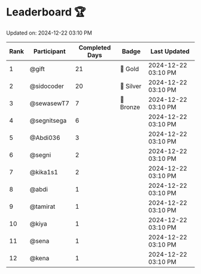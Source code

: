 # Leaderboard 🏆

Updated on: 2024-12-22 03:10 PM

| Rank | Participant       | Completed Days | Badge      | Last Updated         |
|------|-------------------|----------------|------------|----------------------|
| 1    | @gift             | 21             | 🏅 Gold     | 2024-12-22 03:10 PM |
| 2    | @sidocoder        | 20             | 🥈 Silver   | 2024-12-22 03:10 PM |
| 3    | @sewasewT7        | 7              | 🥉 Bronze   | 2024-12-22 03:10 PM |
| 4    | @segnitsega       | 6              |            | 2024-12-22 03:10 PM |
| 5    | @Abdi036          | 3              |            | 2024-12-22 03:10 PM |
| 6    | @segni            | 2              |            | 2024-12-22 03:10 PM |
| 7    | @kika1s1          | 2              |            | 2024-12-22 03:10 PM |
| 8    | @abdi             | 1              |            | 2024-12-22 03:10 PM |
| 9    | @tamirat          | 1              |            | 2024-12-22 03:10 PM |
| 10   | @kiya             | 1              |            | 2024-12-22 03:10 PM |
| 11   | @sena             | 1              |            | 2024-12-22 03:10 PM |
| 12   | @kena             | 1              |            | 2024-12-22 03:10 PM |

